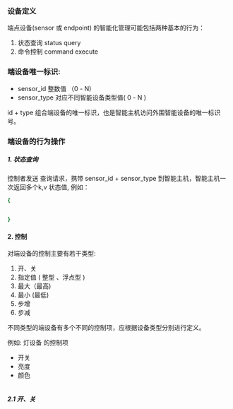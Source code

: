 
### 设备定义
端点设备(sensor 或 endpoint) 的智能化管理可能包括两种基本的行为： 
1. 状态查询  status query
2. 命令控制  command execute 

### 端设备唯一标识: 

* sensor_id  整数值 （0 - N) 
* sensor_type 对应不同智能设备类型值( 0 - N )

id + type 组合端设备的唯一标识，也是智能主机访问外围智能设备的唯一标识号。 


### 端设备的行为操作

##### 1. 状态查询
控制者发送  查询请求，携带 sensor_id + sensor_type 到智能主机，智能主机一次返回多个k,v 状态值, 例如： 

```bash
{


}
```

#### 2. 控制
对端设备的控制主要有若干类型:
1. 开、关
2. 指定值 ( 整型 、浮点型 )
3. 最大（最高) 
4. 最小 (最低)
5. 步增
6. 步减

不同类型的端设备有多个不同的控制项，应根据设备类型分别进行定义。 

例如: 灯设备 的控制项
* 开关 
* 亮度
* 颜色

```json

```

##### 2.1 开、关

```json




```